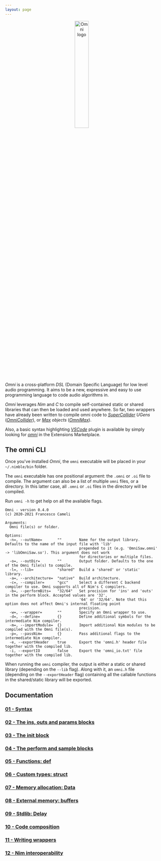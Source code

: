 ```yaml
---
layout: page
---
```


<div align="center">
    <img src="/images/omni_logo_text_transparent.png" alt="Omni logo" width="30%" height="30%">
</div>

*Omni* is a cross-platform *DSL* (Domain Specific Language) for low level audio programming. 
It aims to be a new, expressive and easy to use programming language to code audio algorithms in.

*Omni* leverages *Nim* and *C* to compile self-contained static or shared libraries that can then be loaded and used anywhere. So far, two wrappers have already been written to compile omni code to *[SuperCollider](https://supercollider.github.io/) UGens* (*[OmniCollider](https://github.com/vitreo12/omnicollider)*), or *[Max](https://cycling74.com/) objects* (*[OmniMax](https://github.com/vitreo12/omnimax)*).

Also, a basic syntax highlighting *[VSCode](https://code.visualstudio.com/)* plugin is available by simply looking for *[omni](https://github.com/vitreo12/vscode-omni)* in the Extensions Marketplace.

## The omni CLI 

Once you've installed *Omni*, the `omni` executable will be placed in your `~/.nimble/bin` folder.

The `omni` executable has one positional argument: the `.omni` or `.oi` file to compile. The argument can also be a list of multiple `omni` files, or a directory. In this latter case, all `.omni` or `.oi` files in the directory will be compiled.

Run `omni -h` to get help on all the available flags.

```
Omni - version 0.4.0
(c) 2020-2021 Francesco Cameli

Arguments:
  Omni file(s) or folder.

Options:
  -n=, --outName=       ""        Name for the output library. Defaults to the name of the input file with 'lib'
                                  prepended to it (e.g. 'OmniSaw.omni' -> 'libOmniSaw.so'). This argument does not work
                                  for directories or multiple files.
  -o=, --outDir=        ""        Output folder. Defaults to the one of the Omni file(s) to compile.
  -l=, --lib=           "shared"  Build a 'shared' or 'static' library.
  -a=, --architecture=  "native"  Build architecture.
  -c=, --compiler=      "gcc"     Select a different C backend compiler to use. Omni supports all of Nim's C compilers.
  -b=, --performBits=   "32/64"   Set precision for 'ins' and 'outs' in the perform block. Accepted values are '32',
                                  '64' or '32/64'. Note that this option does not affect Omni's internal floating point
                                  precision.
  -w=, --wrapper=       ""        Specify an Omni wrapper to use.
  -d=, --define=        {}        Define additional symbols for the intermediate Nim compiler.
  -m=, --importModule=  {}        Import additional Nim modules to be compiled with the Omni file(s).
  -p=, --passNim=       {}        Pass additional flags to the intermediate Nim compiler.
  -e, --exportHeader    true      Export the 'omni.h' header file together with the compiled lib.
  -i, --exportIO        false     Export the 'omni_io.txt' file together with the compiled lib.
```

When running the `omni` compiler, the output is either a static or shared library (depending on the `--lib` flag). Along with it, an `omni.h` file (depending on the `--exportHeader` flag) containing all the callable functions in the shared/static library will be exported.

## Documentation

### [01 - Syntax](/docs/01_syntax.md)

### [02 - The ins, outs and params blocks](/docs/02_ins_outs_params.md)

### [03 - The init block](/docs/03_init.md)

### [04 - The perform and sample blocks](/docs/04_perform_sample.md)

### [05 - Functions: def](/docs/05_def.md)

### [06 - Custom types: struct](/docs/06_struct.md)

### [07 - Memory allocation: Data](/docs/07_data.md)

### [08 - External memory: buffers](/docs/08_buffer.md)

### [09 - Stdlib: Delay](/docs/09_delay.md)

### [10 - Code composition](/docs/10_code_composition.md)

### [11 - Writing wrappers](/docs/11_writing_wrappers.md)

### [12 - Nim interoperability](/docs/12_nim_interop.md)
